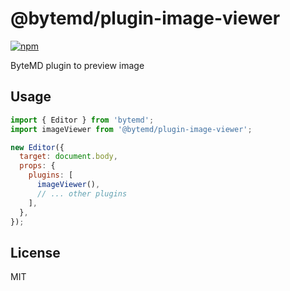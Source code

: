 # @bytemd/plugin-image-viewer

[![npm](https://img.shields.io/npm/v/@bytemd/plugin-image-viewer.svg)](https://npm.im/@bytemd/plugin-image-viewer)

ByteMD plugin to preview image

## Usage

```js
import { Editor } from 'bytemd';
import imageViewer from '@bytemd/plugin-image-viewer';

new Editor({
  target: document.body,
  props: {
    plugins: [
      imageViewer(),
      // ... other plugins
    ],
  },
});
```

## License

MIT
